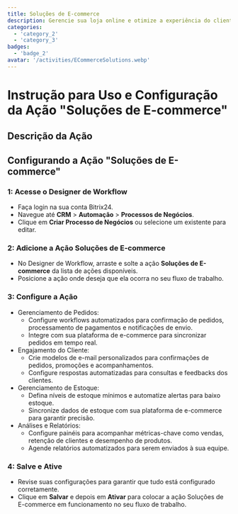 ```yaml
---
title: Soluções de E-commerce
description: Gerencie sua loja online e otimize a experiência do cliente.
categories: 
  - 'category_2'
  - 'category_3'
badges: 
  - 'badge_2'
avatar: '/activities/ECommerceSolutions.webp'
---
```

# Instrução para Uso e Configuração da Ação "Soluções de E-commerce"

## Descrição da Ação

## **Configurando a Ação "Soluções de E-commerce"**

### 1: Acesse o Designer de Workflow
- Faça login na sua conta Bitrix24.
- Navegue até **CRM** > **Automação** > **Processos de Negócios**.
- Clique em **Criar Processo de Negócios** ou selecione um existente para editar.

### 2: Adicione a Ação Soluções de E-commerce
- No Designer de Workflow, arraste e solte a ação **Soluções de E-commerce** da lista de ações disponíveis.
- Posicione a ação onde deseja que ela ocorra no seu fluxo de trabalho.

### 3: Configure a Ação
- Gerenciamento de Pedidos:
  - Configure workflows automatizados para confirmação de pedidos, processamento de pagamentos e notificações de envio.
  - Integre com sua plataforma de e-commerce para sincronizar pedidos em tempo real.
- Engajamento do Cliente:
  - Crie modelos de e-mail personalizados para confirmações de pedidos, promoções e acompanhamentos.
  - Configure respostas automatizadas para consultas e feedbacks dos clientes.
- Gerenciamento de Estoque:
  - Defina níveis de estoque mínimos e automatize alertas para baixo estoque.
  - Sincronize dados de estoque com sua plataforma de e-commerce para garantir precisão.
- Análises e Relatórios:
  - Configure painéis para acompanhar métricas-chave como vendas, retenção de clientes e desempenho de produtos.
  - Agende relatórios automatizados para serem enviados à sua equipe.

### 4: Salve e Ative
- Revise suas configurações para garantir que tudo está configurado corretamente.
- Clique em **Salvar** e depois em **Ativar** para colocar a ação Soluções de E-commerce em funcionamento no seu fluxo de trabalho.